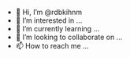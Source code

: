 - 👋 Hi, I’m @rdbkihnm
- 👀 I’m interested in ...
- 🌱 I’m currently learning ...
- 💞️ I’m looking to collaborate on ...
- 📫 How to reach me ...

<!---
rdbkihnm/rdbkihnm is a ✨ special ✨ repository because its `README.md` (this file) appears on your GitHub profile.
You can click the Preview link to take a look at your changes.
--->
